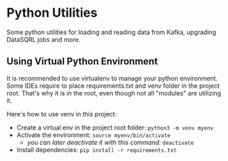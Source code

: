 # Python Utilities

Some python utilities for loading and reading data from Kafka, upgrading DataSQRL jobs and more.

## Using Virtual Python Environment

It is recommended to use virtualenv to manage your python environment. Some IDEs require to place requirements.txt
and venv folder in the project root. That's why it is in the root, even though not all "modules" are utilizing it.

Here's how to use venv in this project:

- Create a virtual env in the project root folder: `python3 -m venv myenv`
- Activate the environment: `source myenv/bin/activate`
    - *you can later deactivate it with this command:* `deactivate`
- Install dependencies: `pip install -r requirements.txt`